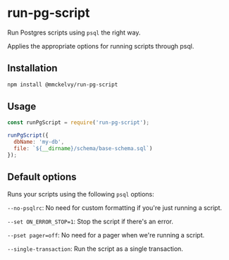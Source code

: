 # run-pg-script
Run Postgres scripts using `psql` the right way.

Applies the appropriate options for running scripts through psql.

## Installation
```bash
npm install @mmckelvy/run-pg-script
```

## Usage
```javascript
const runPgScript = require('run-pg-script');

runPgScript({
  dbName: 'my-db',
  file: `${__dirname}/schema/base-schema.sql`)
});
```

## Default options
Runs your scripts using the following `psql` options:

`--no-psqlrc`: No need for custom formatting if you're just running a script.

`--set ON_ERROR_STOP=1`: Stop the script if there's an error.

`--pset pager=off`: No need for a pager when we're running a script.

`--single-transaction`: Run the script as a single transaction.
